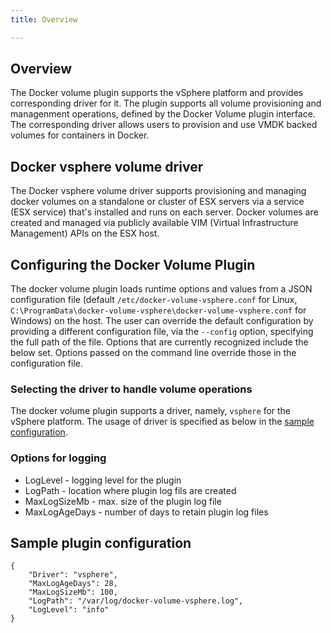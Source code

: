 ```yaml
---
title: Overview

---
```

## Overview
The Docker volume plugin supports the vSphere platform and provides corresponding driver for it. The plugin supports all volume provisioning and managenment operations, defined by the Docker Volume plugin interface. The corresponding driver allows users to provision and use VMDK backed volumes for containers in Docker.

## Docker vsphere volume driver
The Docker vsphere volume driver supports provisioning and managing docker volumes on a standalone or cluster of ESX servers via a service (ESX service) that's installed and runs on each server. Docker volumes are created and managed via publicly available VIM (Virtual Infrastructure Management) APIs on the ESX host.

## Configuring the Docker Volume Plugin
The docker volume plugin loads runtime options and values from a JSON configuration file (default `/etc/docker-volume-vsphere.conf` for Linux, `C:\ProgramData\docker-volume-vsphere\docker-volume-vsphere.conf` for Windows) on the host. The user can override the default configuration by providing a different configuration file, via the `--config` option, specifying the full path of the file. Options that are currently recognized include the below set. Options passed on the command line override those in the configuration file.

### Selecting the driver to handle volume operations
The docker volume plugin supports a driver, namely, `vsphere` for the vSphere platform. The usage of driver is specified as below in the [sample configuration](#sample-plugin-configuration).

### Options for logging
* LogLevel      - logging level for the plugin
* LogPath       - location where plugin log fils are created
* MaxLogSizeMb  - max. size of the plugin log file
* MaxLogAgeDays - number of days to retain plugin log files

## Sample plugin configuration
```
{
	"Driver": "vsphere",
	"MaxLogAgeDays": 28,
	"MaxLogSizeMb": 100,
	"LogPath": "/var/log/docker-volume-vsphere.log",
	"LogLevel": "info"
}
```
